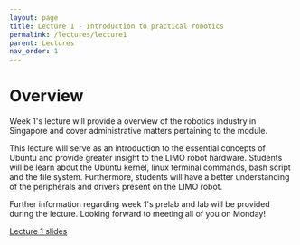 ```yaml
---
layout: page
title: Lecture 1 - Introduction to practical robotics
permalink: /lectures/lecture1
parent: Lectures
nav_order: 1
---
```


# **Overview**


Week 1's lecture will provide a overview of the robotics industry in Singapore and cover administrative matters pertaining to the module. 

This lecture will serve as an introduction to the essential concepts of Ubuntu and provide greater insight to the LIMO robot hardware. Students will be learn about the Ubuntu kernel, linux terminal commands, bash script and the file system. Furthermore, students will have a better understanding of the peripherals and drivers present on the LIMO robot. 

Further information regarding week 1's prelab and lab will be provided during the lecture.
Looking forward to meeting all of you on Monday!

[Lecture 1 slides](https://github.com/westonrobot/robotics101)


